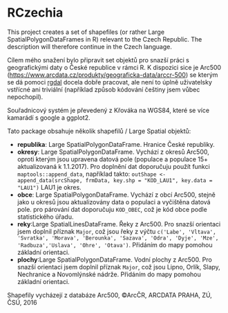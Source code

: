 # RCzechia

This project creates a set of shapefiles (or rather Large SpatialPolygonDataFrames in R) relevant to the Czech Republic. The description will therefore continue in the Czech language.

Cílem mého snažení bylo připravit set objektů pro snazší práci s geografickými daty o České republice v rámci R. K dispozici sice je Arc500 (https://www.arcdata.cz/produkty/geograficka-data/arccr-500) se kterým se dá pomoci [rgdal](https://cran.r-project.org/web/packages/rgdal/index.html) docela dobře pracovat, ale není to úplně uživatelsky vstřícné ani triviální (například způsob kódování češtiny jsem vůbec nepochopil). 

Souřadnicový systém je převedený z Křováka na WGS84, které se více kamarádí s google a ggplot2.

Tato package obsahuje několik shapefilů / Large Spatial objektů:
  * **republika**: Large SpatialPolygonDataFrame. Hranice České republiky.
  * **okresy**: Large SpatialPolygonDataFrame. Vychází z okresů Arc500, oproti kterým jsou upravena datová pole (populace a populace 15+ aktualizovaná k 1.1.2017).
  Pro doplnění dat doporučuju použít funkci `maptools::append_data`, například takto:  `outShape <- append_data(srcShape, frmData, key.shp = "KOD_LAU1", key.data = "LAU1")` LAU1 je okres.
  * **obce**: Large SpatialPolygonDataFrame. Vychází z obcí Arc500, stejně jako u okresů jsou aktualizovány data o populaci a vyčištěna datová pole.
  pro párování dat doporučuju `KOD_OBEC`, což je kód obce podle statistického úřadu.
  * **reky**:Large SpatialLinesDataFrame. Řeky z Arc500. Pro snazší orientaci jsem doplnil příznak `Major`, což jsou řeky z výčtu `c('Labe', 'Vltava', 'Svratka', 'Morava', 'Berounka', 'Sazava', 'Odra', 'Dyje', 'Mze', 'Radbuza','Uslava', 'Ohre', 'Otava')`. Přidáním do mapy pomohou základní orientaci.  
  * **plochy**:Large SpatialPolygonDataFrame. Vodní plochy z Arc500. Pro snazší orientaci jsem doplnil příznak `Major`, což jsou Lipno, Orlík, Slapy, Nechranice a Novomlýnské nádrže. Přidáním do mapy pomohou základní orientaci.  
  
Shapefily vycházejí z databáze Arc500, ©ArcČR, ARCDATA PRAHA, ZÚ, ČSÚ, 2016
